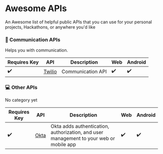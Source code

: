 # Awesome APIs
An Awesome list of helpful public APIs that you can use for your personal projects, Hackathons, or anywhere you'd like

### :iphone: Communication APIs

Helps you with communication.

 | Requires Key | API  | Description  |    Web   |   Android   |  
 |--------------|------|--------------|----------|-------------|
| :heavy_check_mark: | [Twilio](https://www.twilio.com/) | Communication API | :heavy_check_mark: |  :heavy_check_mark:  | 


### :computer: Other APIs

No category yet

 | Requires Key | API  | Description  |    Web   |   Android   |  
 |--------------|------|--------------|----------|-------------|
| :heavy_check_mark: | [Okta](https://developer.okta.com/) | Okta adds authentication, authorization, and user management to your web or mobile app | :heavy_check_mark: |  :heavy_check_mark:  |
